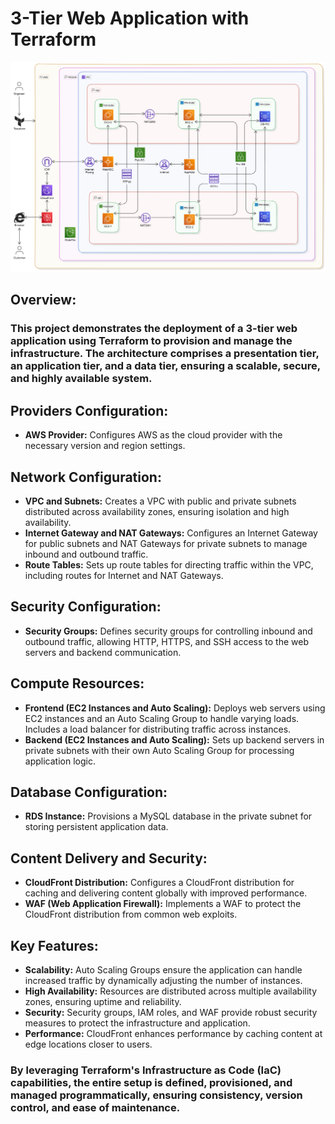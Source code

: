 # 3-Tier Web Application with Terraform

![project-6](/Project-6-3-Tier-Web-App-Terraform/P6.png)

## **Overview:**

### This project demonstrates the deployment of a 3-tier web application using Terraform to provision and manage the infrastructure. The architecture comprises a presentation tier, an application tier, and a data tier, ensuring a scalable, secure, and highly available system.

## **Providers Configuration:**
- **AWS Provider:** Configures AWS as the cloud provider with the necessary version and region settings.

## **Network Configuration:**
- **VPC and Subnets:** Creates a VPC with public and private subnets distributed across availability zones, ensuring isolation and high availability.
- **Internet Gateway and NAT Gateways:** Configures an Internet Gateway for public subnets and NAT Gateways for private subnets to manage inbound and outbound traffic.
- **Route Tables:** Sets up route tables for directing traffic within the VPC, including routes for Internet and NAT Gateways.

## **Security Configuration:**
- **Security Groups:** Defines security groups for controlling inbound and outbound traffic, allowing HTTP, HTTPS, and SSH access to the web servers and backend communication.

## **Compute Resources:**
- **Frontend (EC2 Instances and Auto Scaling):** Deploys web servers using EC2 instances and an Auto Scaling Group to handle varying loads. Includes a load balancer for distributing traffic across instances.
- **Backend (EC2 Instances and Auto Scaling):** Sets up backend servers in private subnets with their own Auto Scaling Group for processing application logic.

## **Database Configuration:**
- **RDS Instance:** Provisions a MySQL database in the private subnet for storing persistent application data.

## **Content Delivery and Security:**
- **CloudFront Distribution:** Configures a CloudFront distribution for caching and delivering content globally with improved performance.
- **WAF (Web Application Firewall):** Implements a WAF to protect the CloudFront distribution from common web exploits.

## **Key Features:**
- **Scalability:** Auto Scaling Groups ensure the application can handle increased traffic by dynamically adjusting the number of instances.
- **High Availability:** Resources are distributed across multiple availability zones, ensuring uptime and reliability.
- **Security:** Security groups, IAM roles, and WAF provide robust security measures to protect the infrastructure and application.
- **Performance:** CloudFront enhances performance by caching content at edge locations closer to users.

### By leveraging Terraform's Infrastructure as Code (IaC) capabilities, the entire setup is defined, provisioned, and managed programmatically, ensuring consistency, version control, and ease of maintenance.